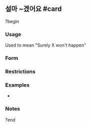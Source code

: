 ## 설마 ~겠어요 #card
?begin
### Usage
Used to mean "Surely X won't happen"
### Form
### Restrictions
### Examples
* 
### Notes
?end
